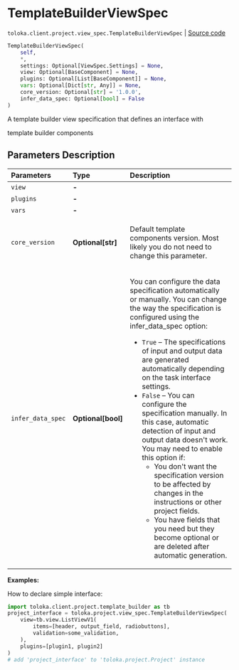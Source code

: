 # TemplateBuilderViewSpec
`toloka.client.project.view_spec.TemplateBuilderViewSpec` | [Source code](https://github.com/Toloka/toloka-kit/blob/v1.1.2/src/client/project/view_spec.py#L115)

```python
TemplateBuilderViewSpec(
    self,
    *,
    settings: Optional[ViewSpec.Settings] = None,
    view: Optional[BaseComponent] = None,
    plugins: Optional[List[BaseComponent]] = None,
    vars: Optional[Dict[str, Any]] = None,
    core_version: Optional[str] = '1.0.0',
    infer_data_spec: Optional[bool] = False
)
```

A template builder view specification that defines an interface with


template builder components

## Parameters Description

| Parameters | Type | Description |
| :----------| :----| :-----------|
`view`|**-**|
`plugins`|**-**|
`vars`|**-**|
`core_version`|**Optional\[str\]**|<p>Default template components version. Most likely you do not need to change this parameter.</p>
`infer_data_spec`|**Optional\[bool\]**|<p>You can configure the data specification automatically or manually. You can change the way the specification is configured using the infer_data_spec option:</p> <ul> <li>`True` – The specifications of input and output data are generated automatically depending on the task interface settings.</li> <li>`False` – You can configure the specification manually. In this case, automatic detection of input and output data doesn&#x27;t work.   You may need to enable this option if: <ul> <li>You don&#x27;t want the specification version to be affected by changes in the instructions or other project fields.</li> <li>You have fields that you need but they become optional or are deleted after automatic generation.</li> </ul> </li> </ul>

**Examples:**

How to declare simple interface:

```python
import toloka.client.project.template_builder as tb
project_interface = toloka.project.view_spec.TemplateBuilderViewSpec(
    view=tb.view.ListViewV1(
        items=[header, output_field, radiobuttons],
        validation=some_validation,
    ),
    plugins=[plugin1, plugin2]
)
# add 'project_interface' to 'toloka.project.Project' instance
```
